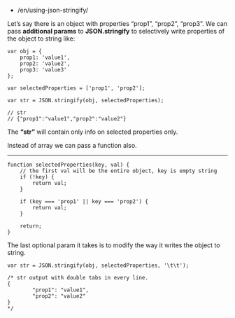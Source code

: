 -   /en/using-json-stringify/

Let’s say there is an object with properties “prop1”, “prop2”, “prop3”. We can pass **additional params** to **JSON.stringify** to selectively write properties of the object to string like:

    var obj = {
        prop1: 'value1',
        prop2: 'value2',
        prop3: 'value3'
    };

    var selectedProperties = ['prop1', 'prop2'];

    var str = JSON.stringify(obj, selectedProperties);

    // str
    // {"prop1":"value1","prop2":"value2"}

The **“str”** will contain only info on selected properties only.

Instead of array we can pass a function also.

------------------------------------------------------------------------

    function selectedProperties(key, val) {
        // the first val will be the entire object, key is empty string
        if (!key) {
            return val;
        }

        if (key === 'prop1' || key === 'prop2') {
            return val;
        }

        return;
    }

The last optional param it takes is to modify the way it writes the object to string.

    var str = JSON.stringify(obj, selectedProperties, '\t\t');

    /* str output with double tabs in every line.
    {
            "prop1": "value1",
            "prop2": "value2"
    }
    */
